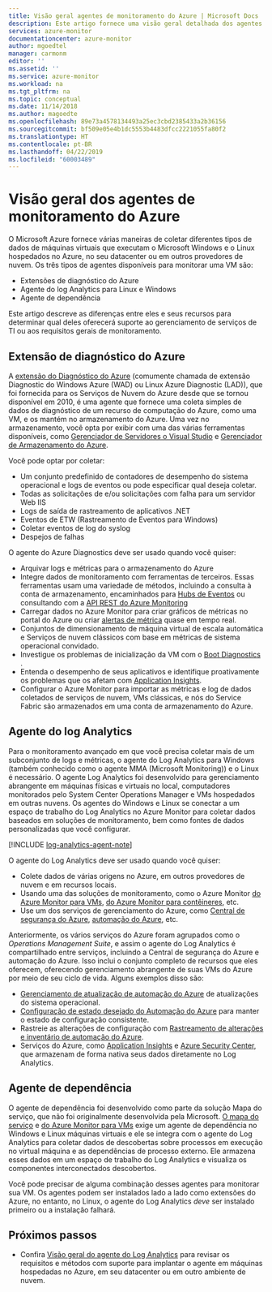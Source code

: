 ```yaml
---
title: Visão geral agentes de monitoramento do Azure | Microsoft Docs
description: Este artigo fornece uma visão geral detalhada dos agentes do Azure disponíveis que oferecem suporte ao monitoramento de máquinas virtuais hospedadas no Azure ou no ambiente híbrido.
services: azure-monitor
documentationcenter: azure-monitor
author: mgoedtel
manager: carmonm
editor: ''
ms.assetid: ''
ms.service: azure-monitor
ms.workload: na
ms.tgt_pltfrm: na
ms.topic: conceptual
ms.date: 11/14/2018
ms.author: magoedte
ms.openlocfilehash: 89e73a4578134493a25ec3cbd2385433a2b36156
ms.sourcegitcommit: bf509e05e4b1dc5553b4483dfcc2221055fa80f2
ms.translationtype: HT
ms.contentlocale: pt-BR
ms.lasthandoff: 04/22/2019
ms.locfileid: "60003489"
---
```

# <a name="overview-of-the-azure-monitoring-agents"></a>Visão geral dos agentes de monitoramento do Azure 
O Microsoft Azure fornece várias maneiras de coletar diferentes tipos de dados de máquinas virtuais que executam o Microsoft Windows e o Linux hospedados no Azure, no seu datacenter ou em outros provedores de nuvem. Os três tipos de agentes disponíveis para monitorar uma VM são:

* Extensões de diagnóstico do Azure
* Agente do log Analytics para Linux e Windows
* Agente de dependência

Este artigo descreve as diferenças entre eles e seus recursos para determinar qual deles oferecerá suporte ao gerenciamento de serviços de TI ou aos requisitos gerais de monitoramento.  

## <a name="azure-diagnostic-extension"></a>Extensão de diagnóstico do Azure
A [extensão do Diagnóstico do Azure](../../azure-monitor/platform/diagnostics-extension-overview.md) (comumente chamada de extensão Diagnostic do Windows Azure (WAD) ou Linux Azure Diagnostic (LAD)), que foi fornecida para os Serviços de Nuvem do Azure desde que se tornou disponível em 2010, é uma agente que fornece uma coleta simples de dados de diagnóstico de um recurso de computação do Azure, como uma VM, e os mantém no armazenamento do Azure. Uma vez no armazenamento, você opta por exibir com uma das várias ferramentas disponíveis, como [Gerenciador de Servidores o Visual Studio](/visualstudio/azure/vs-azure-tools-storage-resources-server-explorer-browse-manage) e [Gerenciador de Armazenamento do Azure](../../vs-azure-tools-storage-manage-with-storage-explorer.md).

Você pode optar por coletar:

* Um conjunto predefinido de contadores de desempenho do sistema operacional e logs de eventos ou pode especificar qual deseja coletar. 
* Todas as solicitações de e/ou solicitações com falha para um servidor Web IIS
* Logs de saída de rastreamento de aplicativos .NET
* Eventos de ETW (Rastreamento de Eventos para Windows) 
* Coletar eventos de log do syslog  
* Despejos de falhas 

O agente do Azure Diagnostics deve ser usado quando você quiser:

* Arquivar logs e métricas para o armazenamento do Azure
* Integre dados de monitoramento com ferramentas de terceiros. Essas ferramentas usam uma variedade de métodos, incluindo a consulta à conta de armazenamento, encaminhados para [Hubs de Eventos](../../event-hubs/event-hubs-about.md) ou consultando com a [API REST do Azure Monitoring](../../azure-monitor/platform/rest-api-walkthrough.md)
* Carregar dados no Azure Monitor para criar gráficos de métricas no portal do Azure ou criar [alertas de métrica](../../azure-monitor/platform/alerts-metric-overview.md) quase em tempo real. 
* Conjuntos de dimensionamento de máquina virtual de escala automática e Serviços de nuvem clássicos com base em métricas de sistema operacional convidado.
* Investigue os problemas de inicialização da VM com o [ Boot Diagnostics ](../../virtual-machines/troubleshooting/boot-diagnostics.md).
* Entenda o desempenho de seus aplicativos e identifique proativamente os problemas que os afetam com [Application Insights](../../azure-monitor/overview.md).
* Configurar o Azure Monitor para importar as métricas e log de dados coletados de serviços de nuvem, VMs clássicas, e nós do Service Fabric são armazenados em uma conta de armazenamento do Azure.

## <a name="log-analytics-agent"></a>Agente do log Analytics
Para o monitoramento avançado em que você precisa coletar mais de um subconjunto de logs e métricas, o agente do Log Analytics para Windows (também conhecido como o agente MMA (Microsoft Monitoring)) e o Linux é necessário. O agente Log Analytics foi desenvolvido para gerenciamento abrangente em máquinas físicas e virtuais no local, computadores monitorados pelo System Center Operations Manager e VMs hospedados em outras nuvens. Os agentes do Windows e Linux se conectar a um espaço de trabalho do Log Analytics no Azure Monitor para coletar dados baseados em soluções de monitoramento, bem como fontes de dados personalizadas que você configurar.

[!INCLUDE [log-analytics-agent-note](../../../includes/log-analytics-agent-note.md)]

O agente do Log Analytics deve ser usado quando você quiser:

* Colete dados de várias origens no Azure, em outros provedores de nuvem e em recursos locais. 
* Usando uma das soluções de monitoramento, como o Azure Monitor [do Azure Monitor para VMs](../insights/vminsights-overview.md), [do Azure Monitor para contêineres](../insights/container-insights-overview.md), etc.  
* Use um dos serviços de gerenciamento do Azure, como [Central de segurança do Azure](../../security-center/security-center-intro.md), [automação do Azure](../../automation/automation-intro.md), etc.

Anteriormente, os vários serviços do Azure foram agrupados como o *Operations Management Suite*, e assim o agente do Log Analytics é compartilhado entre serviços, incluindo a Central de segurança do Azure e automação do Azure.  Isso inclui o conjunto completo de recursos que eles oferecem, oferecendo gerenciamento abrangente de suas VMs do Azure por meio de seu ciclo de vida.  Alguns exemplos disso são:

* [Gerenciamento de atualização de automação do Azure](../../automation/automation-update-management.md) de atualizações do sistema operacional.
* [Configuração de estado desejado do Automação do Azure](../../automation/automation-dsc-overview.md) para manter o estado de configuração consistente.
* Rastreie as alterações de configuração com [Rastreamento de alterações e inventário de automação do Azure](../../automation/automation-change-tracking.md).
* Serviços do Azure, como [Application Insights](https://docs.microsoft.com/azure/application-insights/) e [Azure Security Center](https://docs.microsoft.com/azure/security-center/), que armazenam de forma nativa seus dados diretamente no Log Analytics.  

## <a name="dependency-agent"></a>Agente de dependência
O agente de dependência foi desenvolvido como parte da solução Mapa do serviço, que não foi originalmente desenvolvida pela Microsoft. [O mapa do serviço](../insights/service-map.md) e [do Azure Monitor para VMs](../insights/vminsights-overview.md) exige um agente de dependência no Windows e Linux máquinas virtuais e ele se integra com o agente do Log Analytics para coletar dados de descobertas sobre processos em execução no virtual máquina e as dependências de processo externo. Ele armazena esses dados em um espaço de trabalho do Log Analytics e visualiza os componentes interconectados descobertos.

Você pode precisar de alguma combinação desses agentes para monitorar sua VM. Os agentes podem ser instalados lado a lado como extensões do Azure, no entanto, no Linux, o agente do Log Analytics *deve* ser instalado primeiro ou a instalação falhará. 

## <a name="next-steps"></a>Próximos passos

- Confira [Visão geral do agente do Log Analytics](../../azure-monitor/platform/log-analytics-agent.md) para revisar os requisitos e métodos com suporte para implantar o agente em máquinas hospedadas no Azure, em seu datacenter ou em outro ambiente de nuvem.

